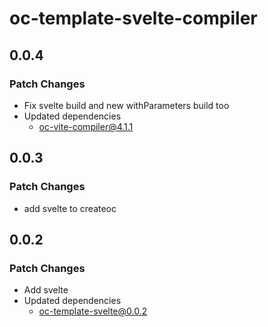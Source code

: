 # oc-template-svelte-compiler

## 0.0.4

### Patch Changes

- Fix svelte build and new withParameters build too
- Updated dependencies
  - oc-vite-compiler@4.1.1

## 0.0.3

### Patch Changes

- add svelte to createoc

## 0.0.2

### Patch Changes

- Add svelte
- Updated dependencies
  - oc-template-svelte@0.0.2
